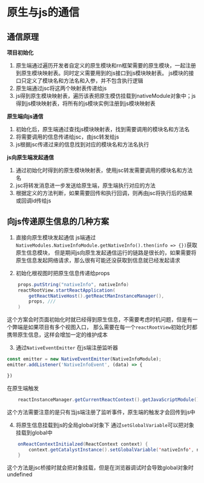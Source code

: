 # 原生与js的通信

## 通信原理
**项目初始化**<br/>
1. 原生端通过遍历开发者自定义的原生模块和rn框架需要的原生模块，一起注册到原生模块映射表。同时定义需要用到的js接口到js模块映射表。
js模块的接口只定义了模块名和方法名和入参，并不包含执行逻辑
2. 原生端通过jsc将这两个映射表传递给js
3. js得到原生模块映射表，遍历该表把原生模仿挂载到nativeModule对象中；js得到js模块映射表，将所有的js模块实例注册到js模块映射表

**原生端向js通信**
1. 初始化后，原生端通过查找js模块映射表，找到需要调用的模块名和方法名
2. 将需要调用的信息传递给jsc，由jsc转发给js
3. js根据jsc传递过来的信息找到对应的模块名和方法名执行

**js向原生端发起通信**
1. 通过初始化时得到的原生模块映射表，使用jsc转发需要调用的模块名和方法名
2. jsc将转发消息进一步发送给原生端，原生端执行对应的方法
3. 根据定义的方法判断，如果需要回传和执行回调，则再由jsc将执行后的结果或回调id传给js

## 向js传递原生信息的几种方案
1. 直接向原生模块发起通信
js端通过`NativeModules.NativeInfoModule.getNativeInfo().then(info => {})`获取原生信息模块，
但是期间js向原生发起通信运行的链路是很长的，如果需要将原生信息发起网络请求，那么很有可能还没获取到信息就已经发起请求

2. 初始化根视图时把原生信息传递给props
```java
    props.putString("nativeInfo", nativeInfo)
    reactRootView.startReactApplication(
        getReactNativeHost().getReactManInstanceManager(),
        props, ///
    )
```
这个方案会时页面初始化时就已经得到原生信息，不需要考虑时机问题，但是有一个弊端是如果项目有多个视图入口，
那么需要在每一个`reactRootView`初始化时都携带原生信息，这样会增加一定的维护成本

3. 通过`NativeEventEmitter`
在js端注册监听器
```javascript
const emitter = new NativeEventEmitter(NativeInfoModule);
emitter.addListener('NativeInfoEvent', (data) => {

})
```

在原生端触发
```java
    reactInstanceManager.getCurrentReactContext().getJavaScriptModule().emit('NativeInfoEvent', nativeInfo)
```
这个方法需要注意的是只有当js端注册了监听事件，原生端的触发才会回传到js中

4. 将原生信息挂载到js的全局global对象下
通过`setGlobalVariable`可以把对象挂载到global中
```java
    onReactContextInitialzed(ReactContext context) {
        context.getCatalystInstance().setGlobalVariable('nativeInfo', nativeInfo)
    }
```
这个方法是jsc桥接时就会把对象挂载，但是在浏览器调试时会导致global对象时undefined